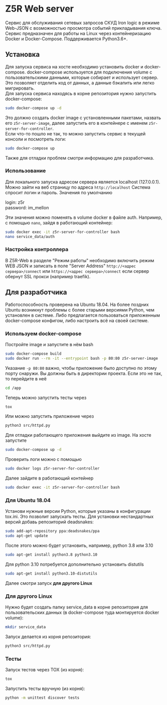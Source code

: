# Z5R Web server

Сервис для обслуживания сетевых запросов СКУД Iron logic в режиме Web-JSON с возможностью просмотра событий 
прикладывания ключа.
Сервис предназначен для работы на Linux через контейнеризацию Docker и Docker-Compose. Поддерживается Python3.6+.

## Установка

Для запуска сервиса на хосте необходимо установить docker и docker-compose.
docker-compose используется для подключения volume с пользовательскими данными, которые собирает и использует сервер.
Это позволяет отделить код от данных, а данные бэкапить или легко мигрировать.  
Для запуска сервиса находясь в корне репозитория нужно запустить docker-compose:
```bash
sudo docker-compose up -d
```
Это должно создать docker image с установленными пакетами, назвать его `z5r-server-image`, далее запустить его
в контейнере с именем `z5r-server-for-controller`.  
Если что-то пошло не так, то можно запустить сервис в текущей консоли и посмотреть логи:
```bash
sudo docker-compose up
```
Также для отладки проблем смотри информацию для разработчика.

### Использование

Для локального запуска адресом сервера является localhost (127.0.0.1).
Можно зайти на веб страницу по адреса `http://localhost` Система спросит логин и пароль.
Значения по умолчанию

login: z5r  
password: im_mellon  

Эти значения можно поменять в volume docker в файле auth.
Например, с помощью `nano`, зайдя в работающий контейнер:
```bash
sudo docker exec -it z5r-server-for-controller bash
nano service_data/auth
```

### Настройка контроллера

В Z5R-Web в разделе "Режим работы" необходимо включить режим WEB JSON и 
записать в поле "Server Address" `http://<адрес сервера>/connect` или `https://<адрес сервера>/connect` 
если сервер обернут SSL прокси (например traefik).

## Для разработчика

Работоспособность проверена на Ubuntu 18.04.
На более поздних Ubuntu возникнут проблемы с более старыми версиями Python, чем установлен в системе.
Либо предлагается пользоваться приложенным docker-compose конфигом, либо настроить всё на своей системе.

### Используем docker-compose

Постройте image и запустите в нём bash
```bash
sudo docker-compose build
sudo docker run --rm -it --entrypoint bash -p 80:80 z5r-server-image
```
Указание `-p 80:80` важно, чтобы приложение было доступно по этому порту снаружи.
Вы должны быть в директории проекта. Если это не так, то перейдите в неё
```bash
cd /app
```
Теперь можно запустить тесты через 
```bash
tox
```
Или можно запустить приложение через
```bash
python3 src/httpd.py
```   
Для отладки работающего приложения выйдите из image. На хосте запустите
```bash
sudo docker-compose up -d
```
Проверить логи можно с помощью
```bash
sudo docker logs z5r-server-for-controller
```
Далее зайдите в работающий контейнер
```bash
sudo docker exec -it z5r-server-for-controller bash
```

### Для Ubuntu 18.04

Установи нужные версии Python, которые указаны в конфигурации tox.ini. Это позволит запускать тесты.
Для установки нестандартных версий добавь репозиторий deadsnakes:
```bash
sudo add-apt-repository ppa:deadsnakes/ppa
sudo apt-get update
```
После этого можно будет установить, например, python 3.8 или 3.10

```bash
sudo apt-get install python3.8 python3.10
```
Для python 3.10 потребуется дополнительно установить distutils
```bash
sudo apt-get install python3.10-distutils
```
Далее смотри запуск **для другого Linux**

### Для другого Linux
 
Нужно будет создать папку service_data в корне репозитория для пользовательских данных 
(в docker-compose туда монтируется docker volume):
```bash
mkdir service_data
```
Запуск делается из корня репозитория:
```bash
python3 src/httpd.py
```

### Тесты

Запуск тестов через TOX (из корня): 
```bash
tox
```

Запустить тесты вручную (из корня):
```bash
python -m unittest discover tests
```

